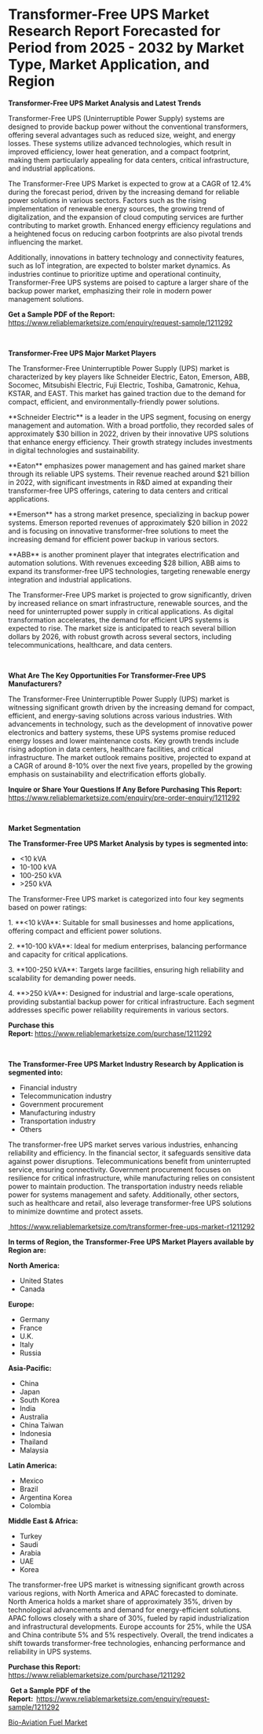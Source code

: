 <p><h1>Transformer-Free UPS Market Research Report Forecasted for Period from 2025 -  2032 by Market Type, Market Application, and Region</h1></p><p><strong>Transformer-Free UPS Market Analysis and Latest Trends</strong></p>
<p><p>Transformer-Free UPS (Uninterruptible Power Supply) systems are designed to provide backup power without the conventional transformers, offering several advantages such as reduced size, weight, and energy losses. These systems utilize advanced technologies, which result in improved efficiency, lower heat generation, and a compact footprint, making them particularly appealing for data centers, critical infrastructure, and industrial applications. </p><p>The Transformer-Free UPS Market is expected to grow at a CAGR of 12.4% during the forecast period, driven by the increasing demand for reliable power solutions in various sectors. Factors such as the rising implementation of renewable energy sources, the growing trend of digitalization, and the expansion of cloud computing services are further contributing to market growth. Enhanced energy efficiency regulations and a heightened focus on reducing carbon footprints are also pivotal trends influencing the market. </p><p>Additionally, innovations in battery technology and connectivity features, such as IoT integration, are expected to bolster market dynamics. As industries continue to prioritize uptime and operational continuity, Transformer-Free UPS systems are poised to capture a larger share of the backup power market, emphasizing their role in modern power management solutions.</p></p>
<p><strong>Get a Sample PDF of the Report:&nbsp;</strong> <a href="https://www.reliablemarketsize.com/enquiry/request-sample/1211292?utm_campaign=2317&utm_medium=2&utm_source=Github&utm_content=ia&utm_term=24032025&utm_id=transformer-free-ups">https://www.reliablemarketsize.com/enquiry/request-sample/1211292</a></p>
<p>&nbsp;</p>
<p><strong>Transformer-Free UPS Major Market Players</strong></p>
<p><p>The Transformer-Free Uninterruptible Power Supply (UPS) market is characterized by key players like Schneider Electric, Eaton, Emerson, ABB, Socomec, Mitsubishi Electric, Fuji Electric, Toshiba, Gamatronic, Kehua, KSTAR, and EAST. This market has gained traction due to the demand for compact, efficient, and environmentally-friendly power solutions.</p><p>**Schneider Electric** is a leader in the UPS segment, focusing on energy management and automation. With a broad portfolio, they recorded sales of approximately $30 billion in 2022, driven by their innovative UPS solutions that enhance energy efficiency. Their growth strategy includes investments in digital technologies and sustainability.</p><p>**Eaton** emphasizes power management and has gained market share through its reliable UPS systems. Their revenue reached around $21 billion in 2022, with significant investments in R&D aimed at expanding their transformer-free UPS offerings, catering to data centers and critical applications.</p><p>**Emerson** has a strong market presence, specializing in backup power systems. Emerson reported revenues of approximately $20 billion in 2022 and is focusing on innovative transformer-free solutions to meet the increasing demand for efficient power backup in various sectors.</p><p>**ABB** is another prominent player that integrates electrification and automation solutions. With revenues exceeding $28 billion, ABB aims to expand its transformer-free UPS technologies, targeting renewable energy integration and industrial applications.</p><p>The Transformer-Free UPS market is projected to grow significantly, driven by increased reliance on smart infrastructure, renewable sources, and the need for uninterrupted power supply in critical applications. As digital transformation accelerates, the demand for efficient UPS systems is expected to rise. The market size is anticipated to reach several billion dollars by 2026, with robust growth across several sectors, including telecommunications, healthcare, and data centers.</p></p>
<p>&nbsp;</p>
<p><strong>What Are The Key Opportunities For Transformer-Free UPS Manufacturers?</strong></p>
<p><p>The Transformer-Free Uninterruptible Power Supply (UPS) market is witnessing significant growth driven by the increasing demand for compact, efficient, and energy-saving solutions across various industries. With advancements in technology, such as the development of innovative power electronics and battery systems, these UPS systems promise reduced energy losses and lower maintenance costs. Key growth trends include rising adoption in data centers, healthcare facilities, and critical infrastructure. The market outlook remains positive, projected to expand at a CAGR of around 8-10% over the next five years, propelled by the growing emphasis on sustainability and electrification efforts globally.</p></p>
<p><strong>Inquire or Share Your Questions If Any Before Purchasing This Report:</strong> <a href="https://www.reliablemarketsize.com/enquiry/pre-order-enquiry/1211292?utm_campaign=2317&utm_medium=2&utm_source=Github&utm_content=ia&utm_term=24032025&utm_id=transformer-free-ups">https://www.reliablemarketsize.com/enquiry/pre-order-enquiry/1211292</a></p>
<p>&nbsp;</p>
<p><strong>Market Segmentation</strong></p>
<p><strong>The Transformer-Free UPS Market Analysis by types is segmented into:</strong></p>
<p><ul><li><10 kVA</li><li>10-100 kVA</li><li>100-250 kVA</li><li>>250 kVA</li></ul></p>
<p><p>The Transformer-Free UPS market is categorized into four key segments based on power ratings: </p><p>1. **<10 kVA**: Suitable for small businesses and home applications, offering compact and efficient power solutions.</p><p>2. **10-100 kVA**: Ideal for medium enterprises, balancing performance and capacity for critical applications.</p><p>3. **100-250 kVA**: Targets large facilities, ensuring high reliability and scalability for demanding power needs.</p><p>4. **>250 kVA**: Designed for industrial and large-scale operations, providing substantial backup power for critical infrastructure. Each segment addresses specific power reliability requirements in various sectors.</p></p>
<p><strong>Purchase this Report:&nbsp;</strong><a href="https://www.reliablemarketsize.com/purchase/1211292?utm_campaign=2317&utm_medium=2&utm_source=Github&utm_content=ia&utm_term=24032025&utm_id=transformer-free-ups">https://www.reliablemarketsize.com/purchase/1211292</a></p>
<p>&nbsp;</p>
<p><strong>The Transformer-Free UPS Market Industry Research by Application is segmented into:</strong></p>
<p><ul><li>Financial industry</li><li>Telecommunication industry</li><li>Government procurement</li><li>Manufacturing industry</li><li>Transportation industry</li><li>Others</li></ul></p>
<p><p>The transformer-free UPS market serves various industries, enhancing reliability and efficiency. In the financial sector, it safeguards sensitive data against power disruptions. Telecommunications benefit from uninterrupted service, ensuring connectivity. Government procurement focuses on resilience for critical infrastructure, while manufacturing relies on consistent power to maintain production. The transportation industry needs reliable power for systems management and safety. Additionally, other sectors, such as healthcare and retail, also leverage transformer-free UPS solutions to minimize downtime and protect assets.</p></p>
<p><a href="https://www.reliablemarketsize.com/transformer-free-ups-market-r1211292?utm_campaign=2317&utm_medium=2&utm_source=Github&utm_content=ia&utm_term=24032025&utm_id=transformer-free-ups">&nbsp;https://www.reliablemarketsize.com/transformer-free-ups-market-r1211292</a></p>
<p><strong>In terms of Region, the Transformer-Free UPS Market Players available by Region are:</strong></p>
<p>
    <p> <strong> North America: </strong>
        <ul>
            <li>United States</li>
            <li>Canada</li>
        </ul>
        </p> 
    <p> <strong> Europe: </strong>
        <ul>
            <li>Germany</li>
            <li>France</li>
            <li>U.K.</li>
            <li>Italy</li>
            <li>Russia</li>
        </ul>
        </p> 
    <p> <strong> Asia-Pacific: </strong>
        <ul>
            <li>China</li>
            <li>Japan</li>
            <li>South Korea</li>
            <li>India</li>
            <li>Australia</li>
            <li>China Taiwan</li>
            <li>Indonesia</li>
            <li>Thailand</li>
            <li>Malaysia</li>
        </ul>
        </p> 
    <p> <strong> Latin America: </strong>
        <ul>
            <li>Mexico</li>
            <li>Brazil</li>
            <li>Argentina Korea</li>
            <li>Colombia</li>
        </ul>
        </p> 
    <p> <strong> Middle East & Africa: </strong>
        <ul>
            <li>Turkey</li>
            <li>Saudi</li>
            <li>Arabia</li>
            <li>UAE</li>
            <li>Korea</li>
        </ul>
    </p>
    </p>
<p><p>The transformer-free UPS market is witnessing significant growth across various regions, with North America and APAC forecasted to dominate. North America holds a market share of approximately 35%, driven by technological advancements and demand for energy-efficient solutions. APAC follows closely with a share of 30%, fueled by rapid industrialization and infrastructural developments. Europe accounts for 25%, while the USA and China contribute 5% and 5% respectively. Overall, the trend indicates a shift towards transformer-free technologies, enhancing performance and reliability in UPS systems.</p></p>
<p><strong>Purchase this Report: </strong><a href="https://www.reliablemarketsize.com/purchase/1211292?utm_campaign=2317&utm_medium=2&utm_source=Github&utm_content=ia&utm_term=24032025&utm_id=transformer-free-ups">https://www.reliablemarketsize.com/purchase/1211292</a></p>
<p>&nbsp;<strong>Get a Sample PDF of the Report:&nbsp;&nbsp;</strong><a href="https://www.reliablemarketsize.com/enquiry/request-sample/1211292?utm_campaign=2317&utm_medium=2&utm_source=Github&utm_content=ia&utm_term=24032025&utm_id=transformer-free-ups">https://www.reliablemarketsize.com/enquiry/request-sample/1211292</a></p>
<p><strong></strong></p>
<p><p><a href="https://github.com/nacarnzina/Market-Research-Report-List-1/blob/main/bio-aviation-fuel-market.md?utm_campaign=2317&utm_medium=2&utm_source=Github&utm_content=ia&utm_term=24032025&utm_id=transformer-free-ups">Bio-Aviation Fuel Market</a></p></p>